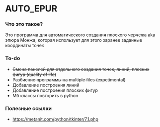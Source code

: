 # AUTO_EPUR

### Что это такое?
Это программа для автоматического создания плоского черчежа aka эпюра Монжа, которая использует для этого заранее заданные координаты точек

### To-do
- ~~Смена панелей для отдельного создания точек, линий, плоских фигур (quality of life)~~
- ~~Разбиение программы на multiple files (expetimental)~~
- Добавление построения линий
- Добавление построения плоских фигур
- Мб классы повторить в python

### Полезные ссылки
- https://metanit.com/python/tkinter/7.1.php